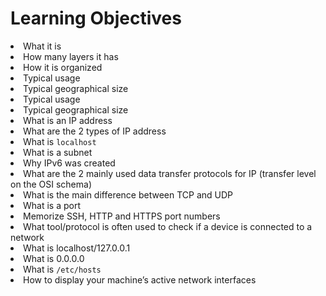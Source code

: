 <h1>Learning Objectives</h1>
<li>What it is</li>
<li>How many layers it has</li>
<li>How it is organized</li>
<li>Typical usage</li>
<li>Typical geographical size</li>
<li>Typical usage</li>
<li>Typical geographical size</li>
<li>What is an IP address</li>
<li>What are the 2 types of IP address</li>
<li>What is <code>localhost</code></li>
<li>What is a subnet</li>
<li>Why IPv6 was created</li>
<li>What are the 2 mainly used data transfer protocols for IP (transfer level on the OSI schema)</li>
<li>What is the main difference between TCP and UDP</li>
<li>What is a port</li>
<li>Memorize SSH, HTTP and HTTPS port numbers</li>
<li>What tool/protocol is often used to check if a device is connected to a network</li>
<li>What is localhost/127.0.0.1</li>
<li>What is 0.0.0.0</li>
<li>What is <code>/etc/hosts</code></li>
<li>How to display your machine’s active network interfaces</li>
